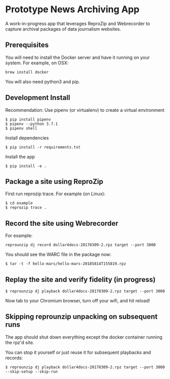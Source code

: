 # Prototype News Archiving App

A work-in-progress app that leverages ReproZip and Webrecorder to capture archival packages of data journalism websites.

## Prerequisites

You will need to install the Docker server and have it running on your system. For example, on OSX:

```
brew install docker
```

You will also need python3 and pip.

## Development Install

Recommendation: Use pipenv (or virtualenv) to create a virtual environment

```
$ pip install pipenv
$ pipenv --python 3.7.1
$ pipenv shell
```

Install dependencies

```
$ pip install -r requirements.txt
```

Install the app

```
$ pip install -e .
```

## Package a site using ReproZip

First run reprozip trace. For example (on Linux):

```
$ cd example
$ reprozip trace .
```

## Record the site using Webrecorder

For example:

```
reprounzip dj record dollar4docs-20170309-2.rpz target --port 3000
```

You should see the WARC file in the package now:

```
$ tar -t -f hello-mars/hello-mars-20185814T155819.rpz
```

## Replay the site and verify fidelity (in progress)

```
$ reprounzip dj playback dollar4docs-20170309-2.rpz target --port 3000
```
Now tab to your Chromium browser, turn off your wifi, and hit reload!

## Skipping reprounzip unpacking on subsequent runs

The app should shut down everything except the docker container running the rpz'd site.

You can stop it yourself or just reuse it for subsequent playbacks and records:

```
$ reprounzip dj playback dollar4docs-20170309-2.rpz target --port 3000 --skip-setup --skip-run
```

